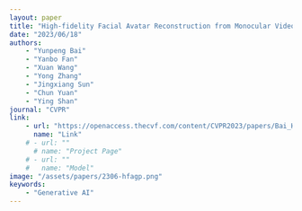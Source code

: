```yaml
---
layout: paper
title: "High-fidelity Facial Avatar Reconstruction from Monocular Video with Generative Priors"
date: "2023/06/18"
authors: 
    - "Yunpeng Bai"
    - "Yanbo Fan"
    - "Xuan Wang"
    - "Yong Zhang"
    - "Jingxiang Sun"
    - "Chun Yuan"
    - "Ying Shan"
journal: "CVPR"
link:
    - url: "https://openaccess.thecvf.com/content/CVPR2023/papers/Bai_High-Fidelity_Facial_Avatar_Reconstruction_From_Monocular_Video_With_Generative_Priors_CVPR_2023_paper.pdf"
      name: "Link"
    # - url: ""
      # name: "Project Page"
    # - url: ""
    #   name: "Model"
image: "/assets/papers/2306-hfagp.png"
keywords:
    - "Generative AI"
---
```


<!-- 
Speech Technology  
Generative AI 
Multimodal AI  
Embodied Intelligence 
AI Safety  
Medical AI 
Data Intelligence-->